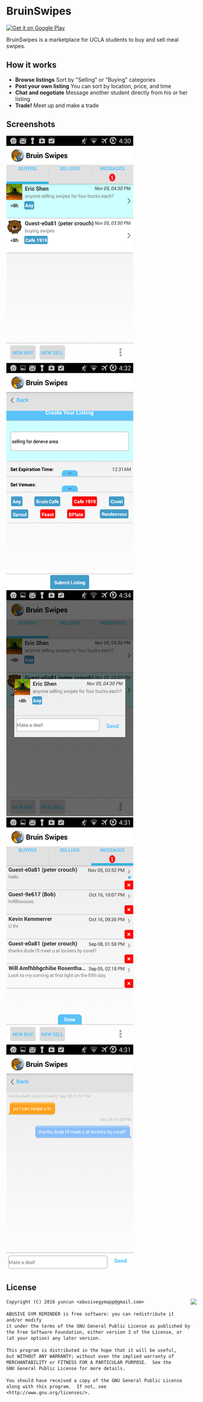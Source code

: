 # BruinSwipes

<a href='https://play.google.com/store/apps/details?id=com.swipesexchange&utm_source=global_co&utm_medium=prtnr&utm_content=Mar2515&utm_campaign=PartBadge&pcampaignid=MKT-Other-global-all-co-prtnr-py-PartBadge-Mar2515-1'><img alt='Get it on Google Play' src='https://play.google.com/intl/en_us/badges/images/generic/en_badge_web_generic.png' height="75px"/></a>

BruinSwipes is a marketplace for UCLA students to buy and sell meal swipes.

## How it works

* **Browse listings** Sort by "Selling" or "Buying" categories
* **Post your own listing** You can sort by location, price, and time
* **Chat and negotiate** Message another student directly from his or her listing
* **Trade!** Meet up and make a trade

## Screenshots

[![Home][home_th]][home]
[![Listing][listing_th]][listing]
[![Listing 2][listing2_th]][listing2]
[![Inbox][inbox_th]][inbox]
[![chat][chat_th]][chat]

[chat]: screenshots/full/chat.png
[home]: screenshots/full/stat_screen_1.png
[inbox]: screenshots/full/inbox.png
[listing]: screenshots/full/listing.png
[listing2]: screenshots/full/listing2.png
[chat_th]: screenshots/thumbs/chat.png
[home_th]: screenshots/thumbs/home.png
[inbox_th]: screenshots/thumbs/inbox.png
[listing_th]: screenshots/thumbs/listing.png
[listing2_th]: screenshots/thumbs/listing2.png

## License

<img align="right" src="https://www.gnu.org/graphics/gplv3-88x31.png">

    Copyright (C) 2016 yuncun <abusivegymapp@gmail.com>

    ABUSIVE GYM REMINDER is free software: you can redistribute it and/or modify
    it under the terms of the GNU General Public License as published by
    the Free Software Foundation, either version 3 of the License, or
    (at your option) any later version.

    This program is distributed in the hope that it will be useful,
    but WITHOUT ANY WARRANTY; without even the implied warranty of
    MERCHANTABILITY or FITNESS FOR A PARTICULAR PURPOSE.  See the
    GNU General Public License for more details.

    You should have received a copy of the GNU General Public License
    along with this program.  If not, see <http://www.gnu.org/licenses/>.
